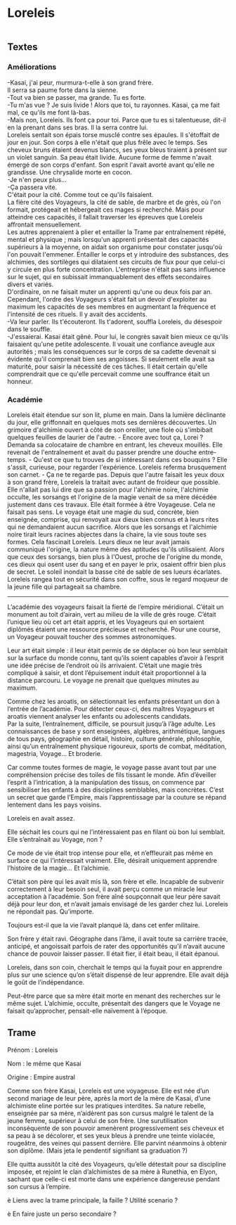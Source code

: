 # Loreleis

```table-of-contents
```

## Textes

### Améliorations

-Kasai, j'ai peur, murmura-t-elle à son grand frère.\
Il serra sa paume forte dans la sienne.\
-Tout va bien se passer, ma grande. Tu es forte.\
-Tu m'as vue ? Je suis livide ! Alors que toi, tu rayonnes. Kasai, ça me fait mal, ce qu'ils me font là-bas.\
-Mais non, Loreleis. Ils font ça pour toi. Parce que tu es si talentueuse, dit-il en la prenant dans ses bras. Il la serra contre lui.\
Loreleis sentait son épais torse musclé contre ses épaules. Il s'étoffait de jour en jour. Son corps à elle n'était que plus frêle avec le temps. Ses cheveux bruns étaient devenus blancs, ses yeux bleus tiraient à présent sur un violet sanguin. Sa peau était livide. Aucune forme de femme n'avait émergé de son corps d'enfant. Son esprit l'avait avorté avant qu'elle ne grandisse. Une chrysalide morte en cocon.\
-Je n'en peux plus...\
-Ça passera vite.\
C'était pour la cité. Comme tout ce qu'ils faisaient.\
La fière cité des Voyageurs, la cité de sable, de marbre et de grès, où l'on formait, protégeait et hébergeait ces mages si recherché. Mais pour atteindre ces capacités, il fallait traverser les épreuves que Loreleis affrontait mensuellement.\
Les autres apprenaient à plier et entailler la Trame par entraînement répété, mental et physique ; mais lorsqu'un apprenti présentait des capacités supérieurs à la moyenne, on aidait son organisme pour constater jusqu'où l'on pouvait l'emmener. Entailler le corps et y introduire des substances, des alchimies, des sortilèges qui dilataient ses circuits de flux pour que celui-ci y circule en plus forte concentration. L'entreprise n'était pas sans influence sur le sujet, qui en subissait immanquablement des effets secondaires divers et variés.\
D'ordinaire, on ne faisait muter un apprenti qu'une ou deux fois par an. Cependant, l'ordre des Voyageurs s'était fait un devoir d'exploiter au maximum les capacités de ses membres en augmentant la fréquence et l'intensité de ces rituels. Il y avait des accidents.\
-Va leur parler. Ils t'écouteront. Ils t'adorent, souffla Loreleis, du désespoir dans le souffle.\
-J'essaierai. Kasai était gêné. Pour lui, le congrès savait bien mieux ce qu'ils faisaient qu'une petite adolescente. Il vouait une confiance aveugle aux autorités ; mais les conséquences sur le corps de sa cadette devenait si évidente qu'il comprenait bien ses angoisses. Si seulement elle avait sa maturité, pour saisir la nécessité de ces tâches. Il était certain qu'elle comprendrait que ce qu'elle percevait comme une souffrance était un honneur.

### Académie

Loreleis était étendue sur son lit, plume en main. Dans la lumière déclinante du jour, elle griffonnait en quelques mots ses dernières découvertes. Un grimoire d'alchimie ouvert à côté de son oreiller, une fiole où s'imbibait quelques feuilles de laurier de l'autre. - Encore avec tout ça, Lorei ? Demanda sa colocataire de chambre en entrant, les cheveux mouillés. Elle revenait de l'entraînement et avait du passer prendre une douche entre-temps. - Qu'est ce que tu trouves de si intéressant dans ces bouquins ? Elle s'assit, curieuse, pour regarder l'expérience. Loreleis referma brusquement son carnet. - Ça ne te regarde pas. Depuis que l'autre faisait les yeux doux à son grand frère, Loreleis la traitait avec autant de froideur que possible. Elle n'allait pas lui dire que sa passion pour l'alchimie noire, l'alchimie occulte, les sorsangs et l'origine de la magie venait de sa mère décédée justement dans ces travaux. Elle était formée à être Voyageuse. Cela ne faisait pas sens. Le voyage était une magie du sud, concrète, bien enseignée, comprise, qui renvoyait aux dieux bien connus et à leurs rites qui ne demandaient aucun sacrifice. Alors que les sorsangs et l'alchimie noire tirait leurs racines abjectes dans la chaire, la vie sous toute ses formes. Cela fascinait Loreleis. Leurs dieux ne leur avait jamais communiqué l'origine, la nature même des aptitudes qu'ils utilisaient. Alors que ceux des sorsangs, bien plus à l'Ouest, proche de l'origine du monde, ces dieux qui osent user du sang et en payer le prix, osaient offrir bien plus de secret. Le soleil inondait la basse cité de sable de ses lueurs écarlates. Loreleis rangea tout en sécurité dans son coffre, sous le regard moqueur de la jeune fille qui partageait sa chambre.

***

L’académie des voyageurs faisait la fierté de l’empire méridional. C’était un monument au toit d’airain, vert au milieu de la ville de grès rouge. C’était l’unique lieu où cet art était appris, et les Voyageurs qui en sortaient diplômés étaient une ressource précieuse et recherché. Pour une course, un Voyageur pouvait toucher des sommes astronomiques.

Leur art était simple : il leur était permis de se déplacer où bon leur semblait sur la surface du monde connu, tant qu’ils soient capables d’avoir à l’esprit une idée précise de l’endroit où ils arrivaient. C’était une magie très compliqué à saisir, et dont l’épuisement induit était proportionnel à la distance parcouru. Le voyage ne prenait que quelques minutes au maximum.

Comme chez les aroatis, on sélectionnait les enfants présentant un don à l’entrée de l’académie. Pour détecter ceux-ci, des maîtres Voyageurs et aroatis viennent analyser les enfants ou adolescents candidats.\
Par la suite, l’entraînement, difficile, se poursuit jusqu’à l’âge adulte. Les connaissances de base y sont enseignées, algèbres, arithmétique, langues de tous pays, géographie en détail, histoire, culture générale, philosophie, ainsi qu’un entraînement physique rigoureux, sports de combat, méditation, magestria, Voyage… Et broderie.

Car comme toutes formes de magie, le voyage passe avant tout par une compréhension précise des toiles de fils tissant le monde. Afin d’éveiller l’esprit à l’intrication, à la manipulation des tissus, on commence par sensibiliser les enfants à des disciplines semblables, mais concrètes. C’est un secret que garde l’Empire, mais l’apprentissage par la couture se répand lentement dans les pays voisins.

Loreleis en avait assez.

Elle séchait les cours qui ne l’intéressaient pas en filant où bon lui semblait. Elle s’entraînait au Voyage, non ?

Ce mode de vie était trop intense pour elle, et n’effleurait pas même en surface ce qui l’intéressait vraiment. Elle, désirait uniquement apprendre l’histoire de la magie… Et l’alchimie.

C’était son père qui les avait mis là, son frère et elle. Incapable de subvenir correctement à leur besoin seul, il avait perçu comme un miracle leur acceptation à l’académie. Son frère aîné soupçonnait que leur père savait déjà pour leur don, et n’avait jamais envisagé de les garder chez lui. Loreleis ne répondait pas. Qu’importe.

Toujours est-il que la vie l’avait planqué là, dans cet enfer militaire.

Son frère y était ravi. Géographe dans l’âme, il avait toute sa carrière tracée, anticipé, et angoissait parfois de rater des opportunités qu’il n’avait aucune chance de pouvoir laisser passer. Il était fier, il était beau, il était épanoui.

Loreleis, dans son coin, cherchait le temps qui la fuyait pour en apprendre plus sur une science qu’on s’était dispensé de leur apprendre. Elle avait déjà le goût de l’indépendance.

Peut-être parce que sa mère était morte en menant des recherches sur le même sujet. L’alchimie, occulte, présentait des dangers que le Voyage ne faisait qu’approcher, pensait-elle naïvement à l’époque.

## Trame

Prénom : Loreleis

Nom : le même que Kasai

Origine : Empire austral

Comme son frère Kasai, Loreleis est une voyageuse. Elle est née d’un second mariage de leur père, après la mort de la mère de Kasai, d’une alchimiste eline portée sur les pratiques interdites. Sa nature rebelle, enseignée par sa mère, n’aidèrent pas son cursus malgré le talent de la jeune femme, supérieur à celui de son frère. Une surutilisation inconséquente de son pouvoir amenèrent progressivement ses cheveux et sa peau à se décolorer, et ses yeux bleus à prendre une teinte violacée, rougeâtre, des veines qui passent derrière. Elle parvint néanmoins à obtenir son diplôme. (Mais jeta le pendentif signifiant sa graduation ?)

Elle quitta aussitôt la cité des Voyageurs, qu’elle détestait pour sa discipline imposée, et rejoint le clan d’alchimistes de sa mère à Runethia, en Elyon, sachant que celle-ci est morte dans une expérience dangereuse pendant son cursus à l’empire.

è Liens avec la trame principale, la faille ? Utilité scenario ?

è En faire juste un perso secondaire ?
